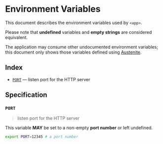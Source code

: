 # Environment Variables

This document describes the environment variables used by `<app>`.

Please note that **undefined** variables and **empty strings** are considered
equivalent.

The application may consume other undocumented environment variables; this
document only shows those variables defined using [Austenite].

[austenite]: https://github.com/ezzatron/austenite

## Index

- [`PORT`](#PORT) — listen port for the HTTP server

## Specification

### `PORT`

> listen port for the HTTP server

This variable **MAY** be set to a non-empty **port number** or left undefined.

```sh
export PORT=12345 # a port number
```
